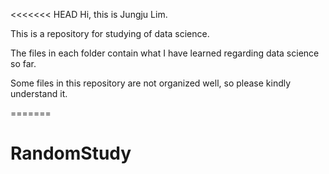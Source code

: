 <<<<<<< HEAD
Hi, this is Jungju Lim.

This is a repository for studying of data science.

The files in each folder contain what I have learned regarding data science so far.

Some files in this repository are not organized well, so please kindly understand it.

=======
# RandomStudy
